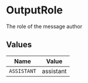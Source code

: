 # OutputRole

The role of the message author


## Values

| Name        | Value       |
| ----------- | ----------- |
| `ASSISTANT` | assistant   |